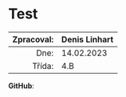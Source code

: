 # Test
| Zpracoval: | Denis Linhart |
| ---------: | ------------- |
|       Dne: | 14.02.2023    |
|     Třída: | 4.B           |

**GitHub**: